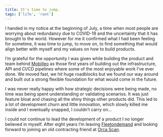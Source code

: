 ```yaml
---
title: It's time to jump.
tags: ['life', 'rant']
---
```

I handed in my notice at the beginning of July, a time when most people are worrying about redundancy due to COVID-19 and the uncertainty that it has brought to the world. However for me it confirmed what I had been feeling for sometime, it was time to jump, to move on, to find something that would align better with myself and my values on how to build products.

I’m grateful for the opportunity I was given while building the product and team behind [Mobilleo](https://mobilleo.com) as those first years of building out the infrastructure, API and CI/CD pipelines where some of the most enjoyable work I’ve ever done. We moved fast, we hit huge roadblocks but we found our way around and built out a strong flexible foundation for what would come in the future.

I was never really happy with how strategic decisions were being made, no time was being spent understanding or validating scenarios. It was just feature bloat and chasing all the shiny things other products did. This led to a lot of development churn and little innovation, which slowly killed me inside and I eventually snapped, I couldn’t carry on...  

I could not continue to lead the development of a product I no longer believed in myself. After eight years I’m leaving [Fleetondemand](https://fleetondemand.com) and looking forward to joining an old contracting friend at [Orca Scan](https://orcascan.com/).
